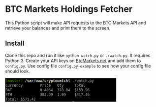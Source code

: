BTC Markets Holdings Fetcher
============================

This Python script will make API requests to the BTC Markets API and retrieve your balances and print them to the screen.

## Install
Clone this repo and run it like `python watch.py` or `./watch.py`. It requires Python 3. Create your API keys on <a href="https://btcmarkets.net/account/apikey" target="_blank">BtcMarkets.net</a> and add them to `config.py`. Use config file `config.py-example` to see how your config file should look.

<img src="btcmarkets-watcher-example.png" alt="btcmarkets-watcher-example.png" />
